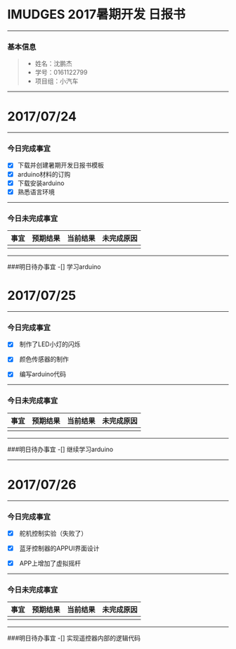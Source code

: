 # IMUDGES 2017暑期开发 日报书
-------


### 基本信息
> * 姓名：沈鹏杰
> * 学号：0161122799
> * 项目组：小汽车

-------


# 2017/07/24

-------

### 今日完成事宜
- [x]  下载并创建暑期开发日报书模板
- [x]  arduino材料的订购
- [x]  下载安装arduino
- [x]  熟悉语言环境

-----
### 今日未完成事宜


| 事宜     |预期结果| 当前结果  | 未完成原因   | 
| --------   | -----:  | -----:  | :----:  |
|    |   |   |   |


------
###明日待办事宜
-[] 学习arduino

# 2017/07/25

-------

### 今日完成事宜
- [x]  制作了LED小灯的闪烁
- [x]  颜色传感器的制作
- [x]  编写arduino代码


-----
### 今日未完成事宜


| 事宜     |预期结果| 当前结果  | 未完成原因   | 
| --------   | -----:  | -----:  | :----:  |
|    |   |   |   |


------
###明日待办事宜
-[] 继续学习arduino

-------

# 2017/07/26

-------

### 今日完成事宜
- [x]  舵机控制实验（失败了）
- [x]  蓝牙控制器的APPUI界面设计
- [x]  APP上增加了虚拟摇杆


-----
### 今日未完成事宜


| 事宜     |预期结果| 当前结果  | 未完成原因   | 
| --------   | -----:  | -----:  | :----:  |
|    |   |   |   |


------
###明日待办事宜
-[] 实现遥控器内部的逻辑代码

